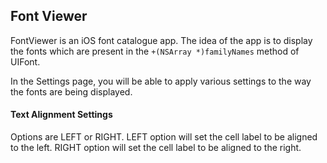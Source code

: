 ## Font Viewer ##

FontViewer is an iOS font catalogue app. The idea of the app is to display the fonts which are present in the `+(NSArray *)familyNames` method of UIFont. 

In the Settings page, you will be able to apply various settings to the way the fonts are being displayed.

#### Text Alignment Settings ####

Options are LEFT or RIGHT. LEFT option will set the cell label to be aligned to the left. RIGHT option will set the cell label to be aligned to the right.
